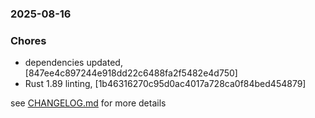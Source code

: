 ### 2025-08-16

### Chores
+ dependencies updated, [847ee4c897244e918dd22c6488fa2f5482e4d750]
+ Rust 1.89 linting, [1b46316270c95d0ac4017a728ca0f84bed454879]

see <a href='https://github.com/mrjackwills/sysup/blob/main/CHANGELOG.md'>CHANGELOG.md</a> for more details

